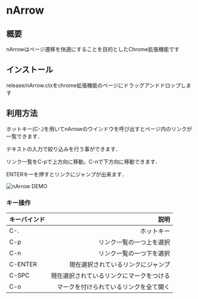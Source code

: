 # nArrow

## 概要
nArrowはページ遷移を快適にすることを目的としたChrome拡張機能です

## インストール
release/nArrow.ctxをchrome拡張機能のページにドラッグアンドドロップします

## 利用方法
ホットキー(C-.)を用いてnArrowのウインドウを呼び出すとページ内のリンクが一覧できます．

テキストの入力で絞り込みを行う事ができます．

リンク一覧をC-pで上方向に移動，C-nで下方向に移動できます．

ENTERキーを押すとリンクにジャンプが出来ます．

![nArrow DEMO](http://i.gyazo.com/001644c841b2135a575ef7f7e2ff8e08.gif "nArrow DEMO")

### キー操作
| キーバインド |説明|
|:-----|-------:|
|C-.|ホットキー|
|C-p|リンク一覧の一つ上を選択|
|C-n|リンク一覧の一つ下を選択|
|C-ENTER|現在選択されているリンクにジャンプ|
|C-SPC|現在選択されているリンクにマークをつける|
|C-o|マークを付けられているリンクを全て開く|

